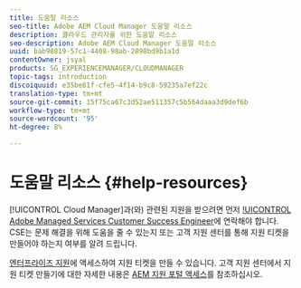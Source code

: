 ```yaml
---
title: 도움말 리소스
seo-title: Adobe AEM Cloud Manager 도움말 리소스
description: 클라우드 관리자를 위한 도움말 리소스
seo-description: Adobe AEM Cloud Manager 도움말 리소스
uuid: bab98819-57c1-4408-98ab-2898bd9b1a1d
contentOwner: jsyal
products: SG_EXPERIENCEMANAGER/CLOUDMANAGER
topic-tags: introduction
discoiquuid: e35be81f-cfe5-4f14-b9c8-59235a7ef22c
translation-type: tm+mt
source-git-commit: 15f75ca67c3d52ae511357c5b564daaa3d9def6b
workflow-type: tm+mt
source-wordcount: '95'
ht-degree: 8%

---
```



# 도움말 리소스 {#help-resources}

[!UICONTROL Cloud Manager]과(와) 관련된 지원을 받으려면 먼저 [!UICONTROL Adobe Managed Services Customer Success Engineer](CSE)에 연락해야 합니다. CSE는 문제 해결을 위해 도움을 줄 수 있는지 또는 고객 지원 센터를 통해 지원 티켓을 만들어야 하는지 여부를 알려 드립니다.

[엔터프라이즈 지원](https://helpx.adobe.com/kr/contact/enterprise-support.ec.html)에 액세스하여 지원 티켓을 만들 수 있습니다. 고객 지원 센터에서 지원 티켓 만들기에 대한 자세한 내용은 [AEM 지원 포털 액세스](https://help.adobe.com/experience-manager/kb/accessing-aem-support-portal.html)를 참조하십시오.
